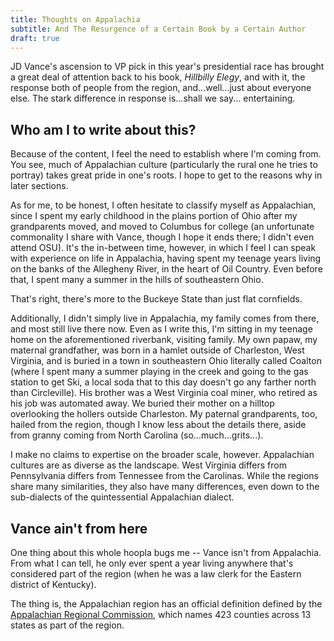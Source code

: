 ```yaml
---
title: Thoughts on Appalachia
subtitle: And The Resurgence of a Certain Book by a Certain Author
draft: true
---
```


JD Vance's ascension to VP pick in this year's presidential race has brought a great deal of attention back to his book, *Hillbilly Elegy*, and with it, the response both of people from the region, and...well...just about everyone else. The stark difference in response is...shall we say... entertaining.

## Who am I to write about this? 

Because of the content, I feel the need to establish where I'm coming from. You see, much of Appalachian culture (particularly the rural one he tries to portray) takes great pride in one's roots. I hope to get to the reasons why in later sections.

As for me, to be honest, I often hesitate to classify myself as Appalachian, since I spent my early childhood in the plains portion of Ohio after my grandparents moved, and moved to Columbus for college (an unfortunate commonality I share with Vance, though I hope it ends there; I didn't even attend OSU). It's the in-between time, however, in which I feel I can speak with experience on life in Appalachia, having spent my teenage years living on the banks of the Allegheny River, in the heart of Oil Country. Even before that, I spent many a summer in the hills of southeastern Ohio. 

That's right, there's more to the Buckeye State than just flat cornfields.

Additionally, I didn't simply live in Appalachia, my family comes from there, and most still live there now. Even as I write this, I'm sitting in my teenage home on the aforementioned riverbank, visiting family. My own papaw, my maternal grandfather, was born in a hamlet outside of Charleston, West Virginia, and is buried in a town in southeastern Ohio literally called Coalton (where I spent many a summer playing in the creek and going to the gas station to get Ski, a local soda that to this day doesn't go any farther north than Circleville). His brother was a West Virginia coal miner, who retired as his job was automated away. We buried their mother on a hilltop overlooking the hollers outside Charleston. My paternal grandparents, too, hailed from the region, though I know less about the details there, aside from granny coming from North Carolina (so...much...grits...).

I make no claims to expertise on the broader scale, however. Appalachian cultures are as diverse as the landscape. West Virginia differs from Pennsylvania differs from Tennessee from the Carolinas. While the regions share many similarities, they also have many differences, even down to the sub-dialects of the quintessential Appalachian dialect.

## Vance ain't from here

One thing about this whole hoopla bugs me -- Vance isn't from Appalachia. From what I can tell, he only ever spent a year living anywhere that's considered part of the region (when he was a law clerk for the Eastern district of Kentucky).

The thing is, the Appalachian region has an official definition defined by the [Appalachian Regional Commission](https://www.arc.gov/about-the-appalachian-regional-commission/), which names 423 counties across 13 states as part of the region.

